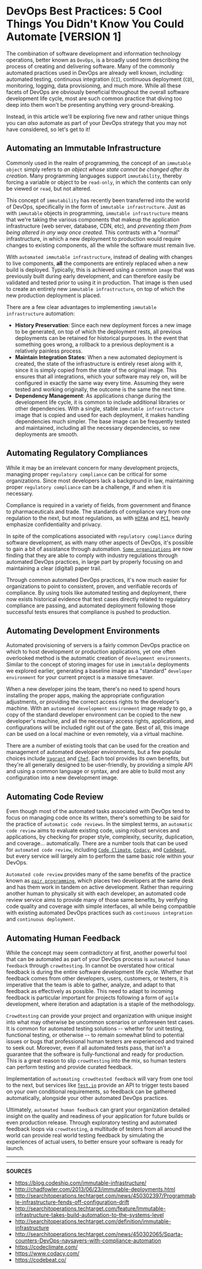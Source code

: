 # DevOps Best Practices: 5 Cool Things You Didn't Know You Could Automate [VERSION 1] 

The combination of software development and information technology operations, better known as `DevOps`, is a broadly used term describing the process of creating and delivering software.  Many of the commonly automated practices used in DevOps are already well known, including: automated testing, continuous integration (`CI`), continuous deployment (`CD`), monitoring, logging, data provisioning, and much more.  While all these facets of DevOps are obviously beneficial throughout the overall software development life cycle, most are such common practice that diving too deep into them won't be presenting anything very ground-breaking.

Instead, in this article we'll be exploring five new and rather unique things you can _also_ automate as part of your DevOps strategy that you may not have considered, so let's get to it!

## Automating an Immutable Infrastructure

Commonly used in the realm of programming, the concept of an `immutable object` simply refers to _an object whose state cannot be changed after its creation_.  Many programming languages support `immutability`, thereby forcing a variable or object to be `read-only`, in which the contents can only be viewed or `read`, but not altered.

This concept of `immutability` has recently been transferred into the world of DevOps, specifically in the form of `immutable infrastructure`.  Just as with `immutable` objects in programming, `immutable infrastructure` means that we're taking the various components that makeup the application infrastructure (web server, database, CDN, etc), and _preventing them from being altered in any way once created._  This contrasts with a "normal" infrastructure, in which a new deployment to production would require changes to existing components, all the while the software must remain live.

With `automated immutable infrastructure`, instead of dealing with changes to live components, **all** the components are entirely replaced when a new build is deployed.  Typically, this is achieved using a common `image` that was previously built during early development, and can therefore easily be validated and tested prior to using it in production.  That image is then used to create an entirely new `immutable infrastructure`, on top of which the new production deployment is placed.

There are a few clear advantages to implementing `immutable infrastructure` automation:

- **History Preservation**: Since each new deployment forces a new image to be generated, on top of which the deployment rests, all previous deployments can be retained for historical purposes.  In the event that something goes wrong, a rollback to a previous deployment is a relatively painless process.
- **Maintain Integration States**: When a new automated deployment is created, the state of the infrastructure is entirely reset along with it, since it is simply copied from the state of the original image.  This ensures that all integrations, which your software may rely on, will be configured in exactly the same way every time.  Assuming they were tested and working originally, the outcome is the same the next time.
- **Dependency Management**: As applications change during the development life cycle, it is common to include additional libraries or other dependencies.  With a single, stable `immutable infrastructure` image that is copied and used for each deployment, it makes handling dependencies much simpler.  The base image can be frequently tested and maintained, including all the necessary dependencies, so new deployments are smooth.

## Automating Regulatory Compliances

While it may be an irrelevant concern for many development projects, managing proper `regulatory compliance` can be critical for some organizations.  Since most developers lack a background in law, maintaining proper `regulatory compliance` can be a challenge, if and when it is necessary.

Compliance is required in a variety of fields, from government and finance to pharmaceuticals and trade.  The standards of compliance vary from one regulation to the next, but most regulations, as with [`HIPAA`] and [`PCI`], heavily emphasize confidentiality and privacy.

In spite of the complications associated with `regulatory compliance` during software development, as with many other aspects of DevOps, it's possible to gain a bit of assistance through automation.  [`Some organizations`](http://searchitoperations.techtarget.com/news/450302065/Sparta-counters-DevOps-naysayers-with-compliance-automation) are now finding that they are able to comply with industry regulations through automated DevOps practices, in large part by properly focusing on and maintaining a clear (digital) paper trail.

Through common automated DevOps practices, it's now much easier for organizations to point to consistent, proven, and verifiable records of compliance.  By using tools like automated testing and deployment, there now exists historical evidence that test cases directly related to regulatory compliance are passing, and automated deployment following those successful tests ensures that compliance is pushed to production.

## Automating Development Environments

Automated provisioning of servers is a fairly common DevOps practice on which to host development or production applications, yet one often overlooked method is the automatic creation of `development environments`.  Similar to the concept of storing images for use in `immutable` deployments we explored earlier, generating a baseline image as a "standard" `developer environment` for your current project is a massive timesaver.

When a new developer joins the team, there's no need to spend hours installing the proper apps, making the appropriate configuration adjustments, or providing the correct access rights to the developer's machine.  With an `automated development environment` image ready to go, a copy of the standard developer environment can be copied to the new developer's machine, and all the necessary access rights, applications, and configurations will be included right out of the gate.  Best of all, this image can be used on a local machine or even remotely, via a virtual machine.

There are a number of existing tools that can be used for the creation and management of automated developer environments, but a few popular choices include [`Vagrant`] and [`Chef`].  Each tool provides its own benefits, but they're all generally designed to be user-friendly, by providing a simple API and using a common language or syntax, and are able to build most any configuration into a new development image.

## Automating Code Review

Even though most of the automated tasks associated with DevOps tend to focus on managing code once its written, there's something to be said for the practice of `automatic code reviews`.  In the simplest terms, an `automatic code review` aims to evaluate existing code, using robust services and applications, by checking for proper style, complexity, security, duplication, and coverage... automatically.  There are a number tools that can be used for `automated code review`, including [`Code Climate`], [`Codacy`], and [`Codebeat`], but every service will largely aim to perform the same basic role within your DevOps.

`Automated code review` provides many of the same benefits of the practice known as [`pair programming`], which places two developers at the same desk and has them work in tandem on active development.  Rather than requiring another human to physically sit with each developer, an automated code review service aims to provide many of those same benefits, by verifying code quality and coverage with simple interfaces, all while being compatible with existing automated DevOps practices such as `continuous integration` and `continuous deployment`.  

## Automating Human Feedback

While the concept may seem contradictory at first, another powerful tool that can be automated as part of your DevOps process is `automated human feedback` through `crowdtesting`.  In cannot be overstated how critical feedback is during the entire software development life cycle.  Whether that feedback comes from other developers, users, customers, or testers, it is imperative that the team is able to gather, analyze, and adapt to that feedback as effectively as possible.  This need to adapt to incoming feedback is particular important for projects following a form of `agile` development, where iteration and adaptation is a staple of the methodology.

`Crowdtesting` can provide your project and organization with unique insight into what may otherwise be uncommon scenarios or unforeseen test cases.  It is common for automated testing solutions -- whether for unit testing, functional testing, or otherwise -- to remain somewhat blind to potential issues or bugs that professional human testers are experienced and trained to seek out.  Moreover, even if all automated tests pass, that isn't a guarantee that the software is fully-functional and ready for production.  This is a great reason to slip `crowdtesting` into the mix, so human testers can perform testing and provide curated feedback.

Implementation of `automating crowdtested feedback` will vary from one tool to the next, but services like [`Test.io`] provide an API to trigger tests based on your own conditional requirements, so feedback can be gathered automatically, alongside your other automated DevOps practices.

Ultimately, `automated human feedback` can grant your organization detailed insight on the quality and readiness of your application for future builds or even production release.  Through exploratory testing and automated feedback loops via `crowdtesting`, a multitude of testers from all around the world can provide real world testing feedback by simulating the experiences of actual users, to better ensure your software is ready for launch.

---

[`HIPAA`]: https://www.hhs.gov/hipaa/
[`PCI`]: https://www.pcisecuritystandards.org/
[`Vagrant`]: https://www.vagrantup.com/
[`Chef`]: https://www.chef.io/
[`Code Climate`]: https://codeclimate.com/
[`Codacy`]: https://www.codacy.com/
[`Codebeat`]: https://codebeat.co/
[`pair programming`]: https://en.wikipedia.org/wiki/Pair_programming
[`Test.io`]: https://test.io/features/

---

**SOURCES**

- https://blog.codeship.com/immutable-infrastructure/
- http://chadfowler.com/2013/06/23/immutable-deployments.html
- http://searchitoperations.techtarget.com/news/450302397/Programmable-infrastructure-fends-off-configuration-drift
- http://searchitoperations.techtarget.com/feature/Immutable-infrastructure-takes-build-automation-to-the-systems-level
- http://searchitoperations.techtarget.com/definition/immutable-infrastructure
- http://searchitoperations.techtarget.com/news/450302065/Sparta-counters-DevOps-naysayers-with-compliance-automation
- https://codeclimate.com/
- https://www.codacy.com/
- https://codebeat.co/